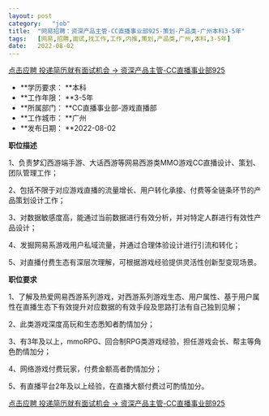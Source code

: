 ```yaml
---
layout:	post
category:	"job"
title:	"网易招聘：资深产品主管-CC直播事业部925-策划-产品类-广州本科3-5年"
tags:	[网易,招聘,面试,找工作,工作,内推,策划,产品类,广州,本科,3-5年]
date:	2022-08-02
---
```


[点击应聘 投递简历就有面试机会 ->  资深产品主管-CC直播事业部925](http://mobile.bole.netease.com/bole/boleDetail?id=37762&employeeId=346f03c3cda5f04c&key=all)



- **学历要求： **本科
- **工作年限： **3-5年
- **所属部门： **CC直播事业部-游戏直播部
- **工作城市： **广州
- **发布日期： **2022-08-02



**职位描述**

1、负责梦幻西游端手游、大话西游等网易西游类MMO游戏CC直播设计、策划、团队管理工作；

2、包括不限于对应游戏直播的流量增长、用户转化承接、付费等全链条环节的产品策划设计工作；

3、对数据敏感度高，能通过当前数据进行有效分析，并对特定人群进行有效性产品设计；

4、发掘网易系游戏用户私域流量，并通过合理体验设计进行引流和转化；

5、对直播付费生态有深层次理解，可根据游戏经验提供灵活性创新型变现场景。



**职位要求**

1、了解及热爱网易西游系列游戏，对西游系列游戏生态、用户属性、基于用户属性在直播生态下有效提升对应数据的有效手段及思路打法有自己独到见解；

2、此类游戏深度高玩和生态悉知者酌情加分；

3、有3年及以上，mmoRPG、回合制RPG类游戏经验，担任游戏会长、帮主等角色酌情加分；

4、网络游戏付费玩家，付费金额高者酌情加分；

5、有直播平台2年及以上经验，在直播大额付费过可酌情加分。





[点击应聘 投递简历就有面试机会 ->  资深产品主管-CC直播事业部925](http://mobile.bole.netease.com/bole/boleDetail?id=37762&employeeId=346f03c3cda5f04c&key=all)